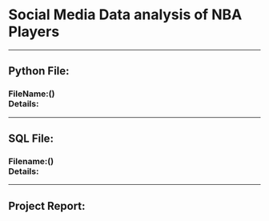 # Social Media Data analysis of NBA Players

---
## Python File:
### FileName:()<br>Details:

---
## SQL File:
### Filename:()<br>Details:

---
## Project Report:
